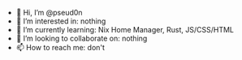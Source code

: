 - 👋 Hi, I’m @pseud0n
- 👀 I’m interested in: nothing
- 🌱 I’m currently learning: Nix Home Manager, Rust, JS/CSS/HTML
- 💞️ I’m looking to collaborate on: nothing
- 📫 How to reach me: don't

<!---
pseud0n/pseud0n is a ✨ special ✨ repository because its `README.md` (this file) appears on your GitHub profile.
You can click the Preview link to take a look at your changes.
--->
